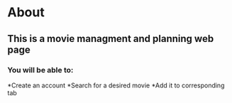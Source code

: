# About

## This is a movie managment and planning web page

### You will be able to:
*Create an account
*Search for a desired movie
*Add it to corresponding tab
